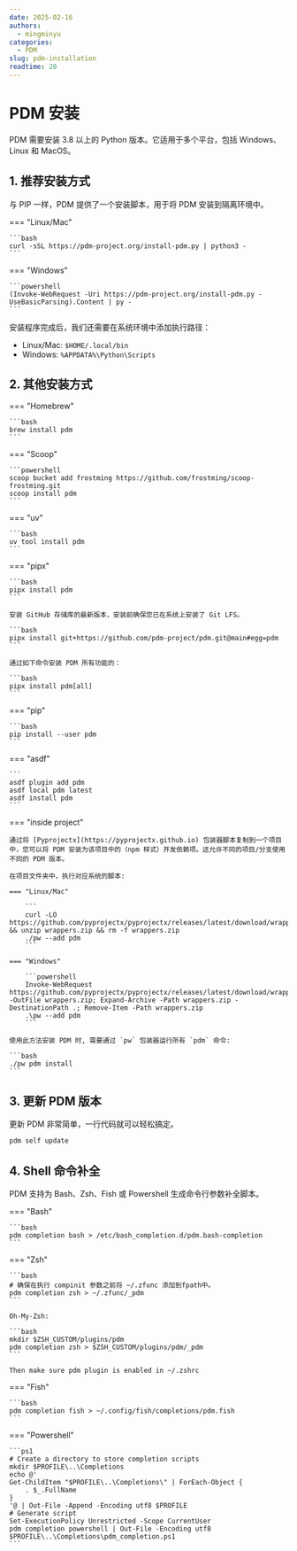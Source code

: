 ```yaml
---
date: 2025-02-16
authors:
  - mingminyu
categories:
  - PDM
slug: pdm-installation
readtime: 20
---
```


# PDM 安装

PDM 需要安装 3.8 以上的 Python 版本。它适用于多个平台，包括 Windows、Linux 和 MacOS。

<!-- more -->

## 1. 推荐安装方式

与 PIP 一样，PDM 提供了一个安装脚本，用于将 PDM 安装到隔离环境中。

=== "Linux/Mac"

    ```bash
    curl -sSL https://pdm-project.org/install-pdm.py | python3 -
    ```

=== "Windows"

    ```powershell
    (Invoke-WebRequest -Uri https://pdm-project.org/install-pdm.py -UseBasicParsing).Content | py -
    ```

安装程序完成后，我们还需要在系统环境中添加执行路径：

- Linux/Mac: `$HOME/.local/bin`
- Windows: `%APPDATA%\Python\Scripts`

## 2. 其他安装方式

=== "Homebrew"

    ```bash
    brew install pdm
    ```

=== "Scoop"

    ```powershell
    scoop bucket add frostming https://github.com/frostming/scoop-frostming.git
    scoop install pdm
    ```

=== "uv"

    ```bash
    uv tool install pdm
    ```

=== "pipx"

    ```bash
    pipx install pdm
    ```

    安装 GitHub 存储库的最新版本，安装前确保您已在系统上安装了 Git LFS。

    ```bash
    pipx install git+https://github.com/pdm-project/pdm.git@main#egg=pdm
    ```

    通过如下命令安装 PDM 所有功能的：

    ```bash
    pipx install pdm[all]
    ```

=== "pip"

    ```bash
    pip install --user pdm
    ```

=== "asdf"

    ```
    asdf plugin add pdm
    asdf local pdm latest
    asdf install pdm
    ```

=== "inside project"

    通过将 [Pyprojectx](https://pyprojectx.github.io) 包装器脚本复制到一个项目中，您可以将 PDM 安装为该项目中的（npm 样式）开发依赖项。这允许不同的项目/分支使用不同的 PDM 版本。

    在项目文件夹中，执行对应系统的脚本:

    === "Linux/Mac"

        ```
        curl -LO https://github.com/pyprojectx/pyprojectx/releases/latest/download/wrappers.zip && unzip wrappers.zip && rm -f wrappers.zip
        ./pw --add pdm
        ```

    === "Windows"

        ```powershell
        Invoke-WebRequest https://github.com/pyprojectx/pyprojectx/releases/latest/download/wrappers.zip -OutFile wrappers.zip; Expand-Archive -Path wrappers.zip -DestinationPath .; Remove-Item -Path wrappers.zip
        .\pw --add pdm
        ```

    使用此方法安装 PDM 时, 需要通过 `pw` 包装器运行所有 `pdm` 命令:

    ```bash
    ./pw pdm install
    ```

## 3. 更新 PDM 版本

更新 PDM 非常简单，一行代码就可以轻松搞定。

```bash
pdm self update
```


## 4. Shell 命令补全

PDM 支持为 Bash、Zsh、Fish 或 Powershell 生成命令行参数补全脚本。

=== "Bash"

    ```bash
    pdm completion bash > /etc/bash_completion.d/pdm.bash-completion
    ```

=== "Zsh"

    ```bash
    # 确保在执行 compinit 参数之前将 ~/.zfunc 添加到fpath中。
    pdm completion zsh > ~/.zfunc/_pdm
    ```

    Oh-My-Zsh:

    ```bash
    mkdir $ZSH_CUSTOM/plugins/pdm
    pdm completion zsh > $ZSH_CUSTOM/plugins/pdm/_pdm
    ```

    Then make sure pdm plugin is enabled in ~/.zshrc

=== "Fish"

    ```bash
    pdm completion fish > ~/.config/fish/completions/pdm.fish
    ```

=== "Powershell"

    ```ps1
    # Create a directory to store completion scripts
    mkdir $PROFILE\..\Completions
    echo @'
    Get-ChildItem "$PROFILE\..\Completions\" | ForEach-Object {
        . $_.FullName
    }
    '@ | Out-File -Append -Encoding utf8 $PROFILE
    # Generate script
    Set-ExecutionPolicy Unrestricted -Scope CurrentUser
    pdm completion powershell | Out-File -Encoding utf8 $PROFILE\..\Completions\pdm_completion.ps1
    ```

